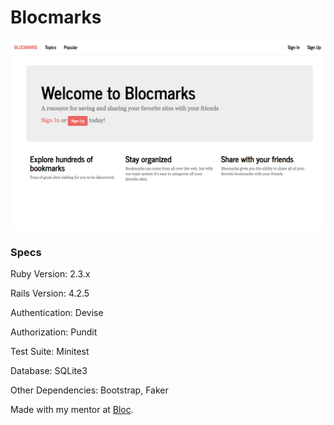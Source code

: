 # Blocmarks

![alt text](app/assets/images/Blocmarks.png "Blocmarks")

### Specs

Ruby Version: 2.3.x

Rails Version: 4.2.5

Authentication: Devise

Authorization: Pundit

Test Suite: Minitest

Database: SQLite3

Other Dependencies: Bootstrap, Faker

Made with my mentor at [Bloc](http://bloc.io).
